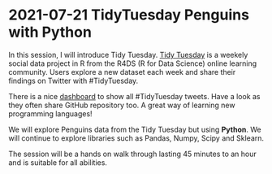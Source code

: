 # 2021-07-21 TidyTuesday Penguins with Python
 
In this session, I will introduce Tidy Tuesday. [Tidy Tuesday](https://github.com/rfordatascience/tidytuesday) is a weekely social data project in R from the R4DS (R for Data Science) online learning community. Users explore a new dataset each week and share their findings on Twitter with #TidyTuesday.

There is a nice [dashboard](https://shiny.rstudio.com/gallery/tidy-tuesday.html) to show all #TidyTuesday tweets. Have a look as they often share GitHub repository too. A great way of learning new programming languages!

We will explore Penguins data from the Tidy Tuesday but using **Python**. We will continue to explore libraries such as Pandas, Numpy, Scipy and Sklearn.

The session will be a hands on walk through lasting 45 minutes to an hour and is suitable for all abilities.


